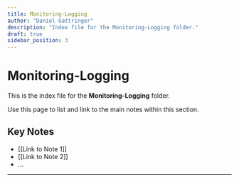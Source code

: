 ```yaml
---
title: Monitoring-Logging
author: "Daniel Gattringer"
description: "Index file for the Monitoring-Logging folder."
draft: true
sidebar_position: 3
---
```

# Monitoring-Logging

This is the index file for the **Monitoring-Logging** folder.

Use this page to list and link to the main notes within this section.

## Key Notes

* [[Link to Note 1]]
* [[Link to Note 2]]
* ...

---
